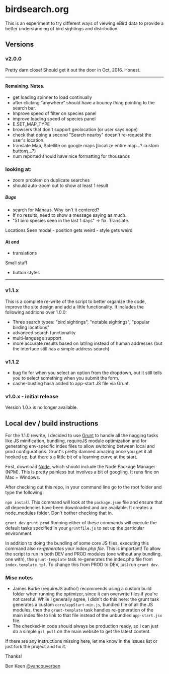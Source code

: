 # birdsearch.org

This is an experiment to try different ways of viewing eBird data to provide a better understanding of
bird sightings and distribution.

## Versions

### v2.0.0
Pretty darn close! Should get it out the door in Oct, 2016. Honest.

-------------------------------------------
#### Remaining. Notes.

- get loading spinner to load continually
- after clicking "anywhere" should have a bouncy thing pointing to the search bar.
- Improve speed of filter on species panel
- improve loading speed of species panel
- E.SET_MAP_TYPE
- browsers that don't support geolocation (or user says nope)
- check that doing a second "Search nearby" doesn't re-request the user's location.
- translate Map, Satellite on google maps [localize entire map...? custom buttons...?]
- num reported should have nice formatting for thousands

### looking at:
- zoom problem on duplicate searches
- should auto-zoom out to show at least 1 result

##### Bugs
- search for Manaus. Why isn't it centered?
- If no results, need to show a message saying as much.
- "51 bird species seen in the last 1 days" -> fix. Translate.

Locations Seen modal
    - position gets weird
    - style gets weird

#### At end
- translations

Small stuff
- button styles

--------------------------------------------


### v1.1.x
This is a complete re-write of the script to better organize the code, improve the site design and add a little
functionality. It includes the following additions over 1.0.0:

- Three search types: "bird sightings", "notable sightings", "popular birding locations"
- advanced search functionality
- multi-language support
- more accurate results based on lat/lng instead of human addresses (but the interface still has a simple address
search)

### v1.1.2
- bug fix for when you select an option from the dropdown, but it still tells you to select something when you submit
the form.
- cache-busting hash added to app-start JS file via Grunt.

### v1.0.x - initial release
Version 1.0.x is no longer available.

## Local dev / build instructions

For the 1.1.0 rewrite, I decided to use [Grunt](http://gruntjs.com/) to handle all the nagging tasks like JS minification,
bundling, requireJS module optimization and for generating env-specific index files to allow switching between local and
prod configurations. Grunt's pretty damned amazing once you get it all hooked up, but there's a little bit of a learning
curve at the start.

First, download [Node](http://nodejs.org/), which should include the Node Package Manager (NPM). This is pretty
painless but involves a bit of googling. It runs fine on Mac + Windows.

After checking out this repo, in your command line go to the root folder and type the following:

`npm install`
This command will look at the `package.json` file and ensure that all dependencies have been downloaded and are available.
It creates a node_modules folder. Don't bother checking that in.

`grunt dev`
`grunt prod`
Running either of these commands will execute the default tasks specified in your `gruntfile.js` to set up the particular
environment.

In addition to doing the bundling of some core JS files, executing this command also *re-generates your index.php file*.
This is important! To allow the script to run in both DEV and PROD modules (one without any bundling, one with), the
`grunt-template` task re-generates the index.php file from `index.template.tpl`. To change this from PROD to DEV, just
run `grunt dev`.

### Misc notes
- James Burke (requireJS author) recommends using a custom build folder when running the optimizer, since it can overwrite
files if you're not careful. While I generally agree, I didn't do this here: the grunt task generates a custom
`core/appStart-min.js`, bundled file of all the JS modules, then the `grunt-template` task handles re-generation of the main
index file to link to that file instead of the unbundled `app-start.jsx` file.
- The checked-in code should always be production ready, so I can just do a simple `git pull` on the main website to get
the latest content.

If there are any instructions missing here, let me know in the issues list or just fork the project and fix it.

Thanks!

Ben Keen
[@vancouverben](https://twitter.com/#!/vancouverben)
